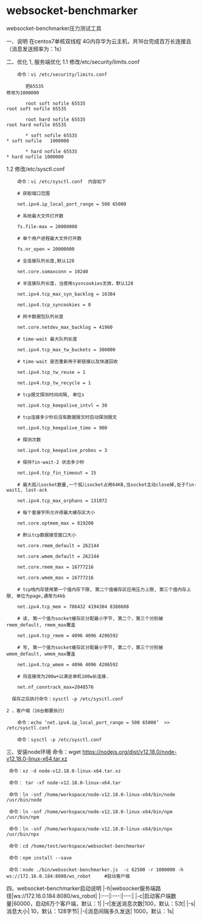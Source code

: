 # websocket-benchmarker
websocket-benchmarker压力测试工具

一、说明
    在centos7单核双线程 4G内存华为云主机，共16台完成百万长连接且（消息发送频率为：1s）

二、优化
   1, 服务端优化
   1.1 修改/etc/security/limits.conf

	    命令：vi /etc/security/limits.conf

		   把65535                                                            修改为1000000

		   root soft nofile 65535                                         root soft nofile 65535       

		   root hard nofile 65535                                       root hard nofile 65535

		   * soft nofile 65535                                             * soft nofile   1000000

		   * hard nofile 65535                                            * hard nofile 1000000

   1.2 修改/etc/sysctl.conf

		命令：vi /etc/sysctl.conf  内容如下

		# 获取端口范围

		net.ipv4.ip_local_port_range = 500 65000

		# 系统最大文件打开数

		fs.file-max = 20000000

		# 单个用户进程最大文件打开数

		fs.nr_open = 20000000

		# 全连接队列长度,默认128

		net.core.somaxconn = 10240

		# 半连接队列长度，当使用sysncookies无效，默认128

		net.ipv4.tcp_max_syn_backlog = 16384

		net.ipv4.tcp_syncookies = 0

		# 网卡数据包队列长度

		net.core.netdev_max_backlog = 41960

		# time-wait 最大队列长度

		net.ipv4.tcp_max_tw_buckets = 300000

		# time-wait 是否重新用于新链接以及快速回收

		net.ipv4.tcp_tw_reuse = 1

		net.ipv4.tcp_tw_recycle = 1

		# tcp报文探测时间间隔, 单位s

		net.ipv4.tcp_keepalive_intvl = 30

		# tcp连接多少秒后没有数据报文时启动探测报文

		net.ipv4.tcp_keepalive_time = 900

		# 探测次数

		net.ipv4.tcp_keepalive_probes = 3

		# 保持fin-wait-2 状态多少秒

		net.ipv4.tcp_fin_timeout = 15

		# 最大孤儿socket数量,一个孤儿socket占用64KB,当socket主动close掉,处于fin-wait1, last-ack

		net.ipv4.tcp_max_orphans = 131072

		# 每个套接字所允许得最大缓存区大小

		net.core.optmem_max = 819200

		# 默认tcp数据接受窗口大小

		net.core.rmem_default = 262144

		net.core.wmem_default = 262144

		net.core.rmem_max = 16777216

		net.core.wmem_max = 16777216

		# tcp栈内存使用第一个值内存下限, 第二个值缓存区应用压力上限, 第三个值内存上限, 单位为page,通常为4kb

		net.ipv4.tcp_mem = 786432 4194304 8388608

		# 读, 第一个值为socket缓存区分配最小字节, 第二个，第三个分别被rmem_default, rmem_max覆盖

		net.ipv4.tcp_rmem = 4096 4096 4206592

		# 写, 第一个值为socket缓存区分配最小字节, 第二个，第三个分别被wmem_default, wmem_max覆盖

		net.ipv4.tcp_wmem = 4096 4096 4206592

		# 将连接改为200w+以满足单机100w长连接.

		net.nf_conntrack_max=2048576

      保存之后执行命令：sysctl -p /etc/sysctl.conf

    2 ，客户端（16台都要执行）

        命令：echo ‘net.ipv4.ip_local_port_range = 500 65000’  >>  /etc/sysctl.conf

        命令：sysctl -p /etc/sysctl.conf
   
三、安装node环境
     命令：wget https://nodejs.org/dist/v12.18.0/node-v12.18.0-linux-x64.tar.xz

     命令：xz -d node-v12.18.0-linux-x64.tar.xz

     命令： tar -xf node-v12.18.0-linux-x64.tar

     命令：ln -snf /home/workspace/node-v12.18.0-linux-x64/bin/node /usr/bin/node

     命令：ln -snf /home/workspace/node-v12.18.0-linux-x64/bin/npm /usr/bin/npm

     命令：ln -snf /home/workspace/node-v12.18.0-linux-x64/bin/npx /usr/bin/npx

     命令：cd /home/test/workspace/websocket-benchmarker

     命令：npm install --save

     命令：node ./bin/websocket-benchmarker.js  -c 62500 -r 1000000 -h ws://172.16.0.184:8080/ws_robot     #启动客户端


四、websocket-benchmarker启动说明
|-h|websocker服务端路径|ws://172.16.0.184:8080/ws_robot|
|:---|:---:|---:|
|-c|启动客户端数量|60000，启动6万个客户端，默认：1|
|-r|发送消息次数|100，默认：5次|
|-s|消息大小|	10，默认：128字节|
|-i|消息间隔多久发送|	1000，默认：1s|
